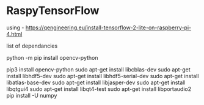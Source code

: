 # RaspyTensorFlow

using - https://qengineering.eu/install-tensorflow-2-lite-on-raspberry-pi-4.html

list of dependancies 

python -m pip install opencv-python

pip3 install opencv-python 
sudo apt-get install libcblas-dev
sudo apt-get install libhdf5-dev
sudo apt-get install libhdf5-serial-dev
sudo apt-get install libatlas-base-dev
sudo apt-get install libjasper-dev 
sudo apt-get install libqtgui4 
sudo apt-get install libqt4-test
sudo apt-get install libportaudio2
pip install -U numpy 


